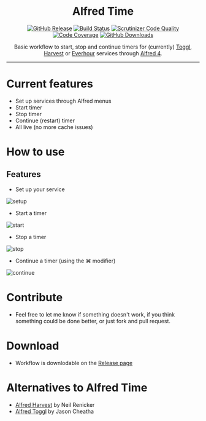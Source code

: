 <h1 align="center">Alfred Time</h1>

<p align="center">
<a href="https://github.com/godbout/alfred-time/releases/latest"><img src="https://img.shields.io/github/release/godbout/alfred-time.svg?style=flat" alt="GitHub Release"></a>
<a href="https://www.travis-ci.org/godbout/alfred-time"><img src="https://www.travis-ci.org/godbout/alfred-time.svg?branch=master" alt="Build Status"></a>
<a href="https://scrutinizer-ci.com/g/godbout/alfred-time/?branch=master"><img src="https://scrutinizer-ci.com/g/godbout/alfred-time/badges/quality-score.png?b=master" alt="Scrutinizer Code Quality"></a>
<a href="https://scrutinizer-ci.com/g/godbout/alfred-time"><img src="https://scrutinizer-ci.com/g/godbout/alfred-time/badges/coverage.png?b=master" alt="Code Coverage"></a>
<a href="https://github.com/godbout/alfred-time/releases"><img src="https://img.shields.io/github/downloads/godbout/alfred-time/total.svg?style=flat" alt="GitHub Downloads"></a>
</p>

<p align="center">
    Basic workflow to start, stop and continue timers for (currently) <a href="https://toggl.com/">Toggl</a>, <a href="https://www.getharvest.com/">Harvest</a> or <a href="https://www.everhour.com/">Everhour</a> services through <a href="http://alfredapp.com/">Alfred 4</a>.
</p>

---

# Current features

* Set up services through Alfred menus
* Start timer
* Stop timer
* Continue (restart) timer
* All live (no more cache issues)

# How to use

## Features

* Set up your service

![setup](https://github.com/godbout/alfred-time/blob/master/resources/screenshots/setup.gif)

* Start a timer

![start](https://github.com/godbout/alfred-time/blob/master/resources/screenshots/start.gif)

* Stop a timer

![stop](https://github.com/godbout/alfred-time/blob/master/resources/screenshots/stop.gif)

* Continue a timer (using the ⌘ modifier)

![continue](https://github.com/godbout/alfred-time/blob/master/resources/screenshots/continue.gif)

# Contribute

* Feel free to let me know if something doesn't work, if you think something could be done better, or just fork and pull request.

# Download

* Workflow is downlodable on the [Release page](https://github.com/godbout/alfred-time/releases)

# Alternatives to Alfred Time

* [Alfred Harvest](https://github.com/tinystride/alfred-harvest) by Neil Renicker
* [Alfred Toggl](https://github.com/jason0x43/alfred-toggl) by Jason Cheatha
